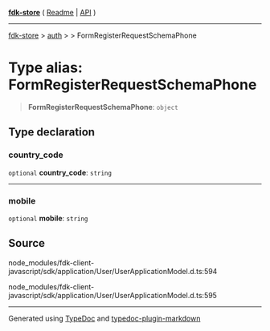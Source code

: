 [**fdk-store**](../../../README.md) ( [Readme](../../../README.md) \| [API](../../../API.md) )

---

[fdk-store](../../../API.md) > [auth](../../README.md) > [<internal>](../README.md) > FormRegisterRequestSchemaPhone

# Type alias: FormRegisterRequestSchemaPhone

> **FormRegisterRequestSchemaPhone**: `object`

## Type declaration

### country_code

`optional` **country_code**: `string`

---

### mobile

`optional` **mobile**: `string`

## Source

node_modules/fdk-client-javascript/sdk/application/User/UserApplicationModel.d.ts:594

node_modules/fdk-client-javascript/sdk/application/User/UserApplicationModel.d.ts:595

---

Generated using [TypeDoc](https://typedoc.org/) and [typedoc-plugin-markdown](https://www.npmjs.com/package/typedoc-plugin-markdown)
